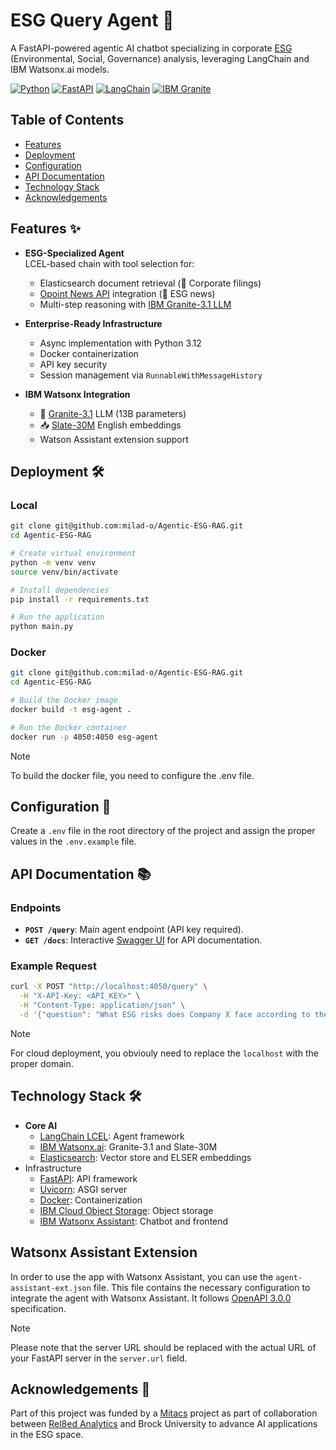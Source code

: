 # ESG Query Agent 🤖

A FastAPI-powered agentic AI chatbot specializing in corporate [ESG](https://en.wikipedia.org/wiki/Environmental,_social,_and_governance) (Environmental, Social, Governance) analysis, leveraging LangChain and IBM Watsonx.ai models.

[![Python](https://img.shields.io/badge/Python-FFD43B?style=for-the-badge&logo=python&logoColor=white)](https://www.python.org/)
[![FastAPI](https://img.shields.io/badge/FastAPI-005571?style=for-the-badge&logo=fastapi)](https://fastapi.tiangolo.com/)
[![LangChain](https://img.shields.io/badge/LangChain-00A67E?style=for-the-badge)](https://python.langchain.com/)
[![IBM Granite](https://img.shields.io/badge/IBM_Granite-052FAD?style=for-the-badge&logo=ibm)](https://www.ibm.com/granite/docs/models/granite/)

## Table of Contents
- [Features](#Features)
- [Deployment](#Deployment)
- [Configuration](#Configuration)
- [API Documentation](#API-Documentation)
- [Technology Stack](#Technology-Stack)
- [Acknowledgements](#Acknowledgements)

## Features ✨

- **ESG-Specialized Agent**  
  LCEL-based chain with tool selection for:
  - Elasticsearch document retrieval (📄 Corporate filings)
  - [Opoint News API](https://api-docs.opoint.com/) integration (📰 ESG news)
  - Multi-step reasoning with [IBM Granite-3.1 LLM](https://huggingface.co/ibm-granite/granite-3.1-8b-instruct)

- **Enterprise-Ready Infrastructure**  
  - Async implementation with Python 3.12
  - Docker containerization
  - API key security
  - Session management via `RunnableWithMessageHistory`

- **IBM Watsonx Integration**  
  - 🧠 [Granite-3.1](https://www.ibm.com/granite/docs/models/granite/) LLM (13B parameters)
  - 📥 [Slate-30M](https://dataplatform.cloud.ibm.com/docs/content/wsj/analyze-data/fm-slate-30m-english-rtrvr-v2-model-card.html?context=wx) English embeddings
  - Watson Assistant extension support

## Deployment 🛠️
### Local

```bash
git clone git@github.com:milad-o/Agentic-ESG-RAG.git
cd Agentic-ESG-RAG

# Create virtual environment
python -m venv venv
source venv/bin/activate

# Install dependencies
pip install -r requirements.txt

# Run the application
python main.py
```
### Docker

```bash
git clone git@github.com:milad-o/Agentic-ESG-RAG.git
cd Agentic-ESG-RAG

# Build the Docker image
docker build -t esg-agent .

# Run the Docker container
docker run -p 4050:4050 esg-agent
```
> [!NOTE]
> To build the docker file, you need to configure the .env file.

## Configuration 🔧
Create a `.env` file in the root directory of the project and assign the proper values in the `.env.example` file.

## API Documentation 📚
### Endpoints
- **`POST /query`**: Main agent endpoint (API key required).
- **`GET /docs`**: Interactive [Swagger UI](https://swagger.io/tools/swagger-ui/) for API documentation.

### Example Request
```bash
curl -X POST "http://localhost:4050/query" \
  -H "X-API-Key: <API_KEY>" \
  -H "Content-Type: application/json" \
  -d '{"question": "What ESG risks does Company X face according to their latest report?"}'
```
> [!NOTE]
> For cloud deployment, you obviouly need to replace the `localhost` with the proper domain.

## Technology Stack 🛠️
- **Core AI**
    - [LangChain LCEL](https://python.langchain.com/docs/concepts/lcel/): Agent framework
    - [IBM Watsonx.ai](https://www.ibm.com/products/watsonx-ai): Granite-3.1 and Slate-30M
    - [Elasticsearch](https://www.elastic.co/elasticsearch/): Vector store and ELSER embeddings
- Infrastructure
    - [FastAPI](https://fastapi.tiangolo.com/): API framework
    - [Uvicorn](https://www.uvicorn.org/): ASGI server
    - [Docker](https://www.docker.com/): Containerization
    - [IBM Cloud Object Storage](https://www.ibm.com/products/cloud-object-storage): Object storage
    - [IBM Watsonx Assistant](https://www.ibm.com/products/watsonx-assistant): Chatbot and frontend

## Watsonx Assistant Extension
In order to use the app with Watsonx Assistant, you can use the `agent-assistant-ext.json` file. This file contains the necessary configuration to integrate the agent with Watsonx Assistant. It follows [OpenAPI 3.0.0](https://spec.openapis.org/oas/v3.0.0.html) specification.

> [!NOTE] 
> Please note that the server URL should be replaced with the actual URL of your FastAPI server in the `server.url` field.

## Acknowledgements 🙏
Part of this project was funded by a [Mitacs](https://www.mitacs.ca/) project as part of collaboration between [Rel8ed Analytics](https://www.rel8ed.to/) and Brock University to advance AI applications in the ESG space.